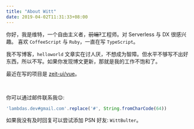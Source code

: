 ```yaml
---
title: "About Witt"
date: 2019-04-02T11:31:33+08:00
---
```

你好，我是维特，一个自由主义者，<del>前端?</del>工程师。对 Serverless 与 DX 很感兴趣。
喜欢 `CoffeeScript` 与 `Ruby`，一直在写 `TypeScript`。

我不写博客，`helloworld` 文章实在讨人厌，不想成为智障。但水平不够写不出好东西，所以不写。如果你发现博文更新，那就是我的工作不饱和了。

最近在写的项目是 [zeit-ui/vue](https://github.com/zeit-ui/vue)。

<br/>

你可以通过邮件联系我😌:
```js
'lambdas.dev#gmail.com'.replace('#', String.fromCharCode(64))
```
如果我没有及时回复可以尝试添加 PSN 好友: `WittBulter`。


